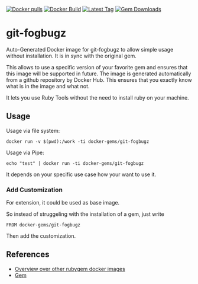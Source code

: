 [![Docker pulls](https://img.shields.io/docker/pulls/rubygem/git-fogbugz.svg)](https://hub.docker.com/r/rubygem/git-fogbugz/)
[![Docker Build](https://img.shields.io/docker/automated/rubygem/git-fogbugz.svg)](https://hub.docker.com/r/rubygem/git-fogbugz/)
[![Latest Tag](https://img.shields.io/github/tag/docker-rubygem/git-fogbugz.svg)](https://hub.docker.com/r/rubygem/git-fogbugz/)
[![Gem Downloads](https://img.shields.io/gem/dt/git-fogbugz.svg)](https://rubygems.org/gems/git-fogbugz/)
# git-fogbugz

Auto-Generated Docker image for git-fogbugz to allow simple usage without installation.
It is in sync with the original gem.

This allows to use a specific version of your favorite gem and ensures that this image will be supported in future.
The image is generated automatically from a github repository by Docker Hub.
This ensures that you exactly know what is in the image and what not.

It lets you use Ruby Tools without the need to install ruby on your machine.

## Usage

Usage via file system:

`docker run -v $(pwd):/work -ti docker-gems/git-fogbugz`

Usage via Pipe:

`echo "test" | docker run -ti docker-gems/git-fogbugz`

It depends on your specific use case how your want to use it.

### Add Customization

For extension, it could be used as base image.

So instead of struggeling with the installation of a gem, just write

`FROM docker-gems/git-fogbugz`

Then add the customization.

## References

 - [Overview over other rubygem docker images](https://github.com/thinkbot/docker-rubygem)
 - [Gem](https://rubygems.org/gems/git-fogbugz/)
